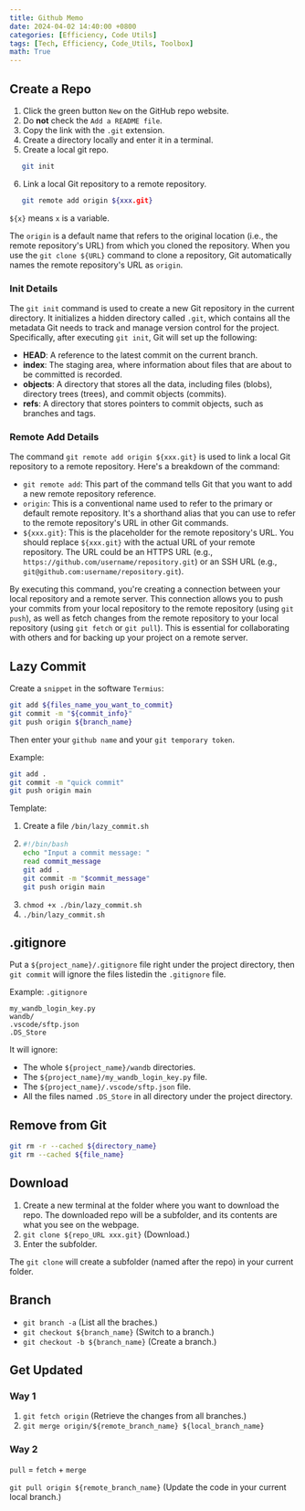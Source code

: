 ```yaml
---
title: Github Memo
date: 2024-04-02 14:40:00 +0800
categories: [Efficiency, Code Utils]
tags: [Tech, Efficiency, Code_Utils, Toolbox]
math: True
---
```



## Create a Repo
1. Click the green button `New` on the GitHub repo website.
2. Do **not** check the `Add a README file`.
3. Copy the link with the `.git` extension.
4. Create a directory locally and enter it in a terminal.
5. Create a local git repo.
```bash
   git init
   ```
6. Link a local Git repository to a remote repository.
```bash
   git remote add origin ${xxx.git}
   ```

`${x}` means `x` is a variable.

The `origin` is a default name that refers to the original location (i.e., the remote repository's URL) from which you cloned the repository. When you use the `git clone ${URL}` command to clone a repository, Git automatically names the remote repository's URL as `origin`.

### Init Details
The `git init` command is used to create a new Git repository in the current directory. It initializes a hidden directory called `.git`, which contains all the metadata Git needs to track and manage version control for the project. Specifically, after executing `git init`, Git will set up the following:

- **HEAD**: A reference to the latest commit on the current branch.
- **index**: The staging area, where information about files that are about to be committed is recorded.
- **objects**: A directory that stores all the data, including files (blobs), directory trees (trees), and commit objects (commits).
- **refs**: A directory that stores pointers to commit objects, such as branches and tags.

### Remote Add Details

The command `git remote add origin ${xxx.git}` is used to link a local Git repository to a remote repository. Here's a breakdown of the command:

- `git remote add`: This part of the command tells Git that you want to add a new remote repository reference.
- `origin`: This is a conventional name used to refer to the primary or default remote repository. It's a shorthand alias that you can use to refer to the remote repository's URL in other Git commands.
- `${xxx.git}`: This is the placeholder for the remote repository's URL. You should replace `${xxx.git}` with the actual URL of your remote repository. The URL could be an HTTPS URL (e.g., `https://github.com/username/repository.git`) or an SSH URL (e.g., `git@github.com:username/repository.git`).

By executing this command, you're creating a connection between your local repository and a remote server. This connection allows you to push your commits from your local repository to the remote repository (using `git push`), as well as fetch changes from the remote repository to your local repository (using `git fetch` or `git pull`). This is essential for collaborating with others and for backing up your project on a remote server.

## Lazy Commit

Create a `snippet` in the software `Termius`:

```bash
git add ${files_name_you_want_to_commit}
git commit -m "${commit_info}"
git push origin ${branch_name}
```

Then enter your `github name` and your `git temporary token`.

Example:

```bash
git add .
git commit -m "quick commit"
git push origin main
```

Template:

1. Create a file `/bin/lazy_commit.sh`
2. ```bash
   #!/bin/bash
   echo "Input a commit message: "
   read commit_message
   git add .
   git commit -m "$commit_message"
   git push origin main
   ```
3. `chmod +x ./bin/lazy_commit.sh`
4. `./bin/lazy_commit.sh`

## .gitignore

Put a `${project_name}/.gitignore` file right under the project directory, then `git commit` will ignore the files listedin the `.gitignore` file.

Example: `.gitignore`

```
my_wandb_login_key.py
wandb/
.vscode/sftp.json
.DS_Store
```

It will ignore:
- The whole `${project_name}/wandb` directories.
- The `${project_name}/my_wandb_login_key.py` file.
- The `${project_name}/.vscode/sftp.json` file.
- All the files named `.DS_Store` in all directory under the project directory.

## Remove from Git

```bash
git rm -r --cached ${directory_name}
git rm --cached ${file_name}
```

## Download
1. Create a new terminal at the folder where you want to download the repo. The downloaded repo will be a subfolder, and its contents are what you see on the webpage.
2. `git clone ${repo_URL xxx.git}` (Download.) 
3. Enter the subfolder.

The `git clone` will create a subfolder (named after the repo) in your current folder.

## Branch

- `git branch -a` (List all the braches.)
- `git checkout ${branch_name}` (Switch to a branch.) 
- `git checkout -b ${branch_name}` (Create a branch.)

## Get Updated

### Way 1
1. `git fetch origin` (Retrieve the changes from all branches.)
2. `git merge origin/${remote_branch_name} ${local_branch_name}`


### Way 2
`pull` = `fetch` + `merge`

`git pull origin ${remote_branch_name}` (Update the code in your current local branch.)